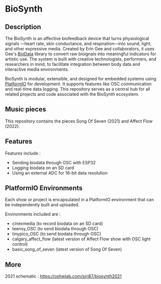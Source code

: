 # BioSynth

## Description
The BioSynth is an affective biofeedback device that turns physiological signals —heart rate, skin conductance, and respiration—into sound, light, and other expressive media. 
Created by Erin Gee and collaborators, it uses Gee's [BioData](https://github.com/eringee/BioData.git) library to convert raw bioignals into meaningful indicators for artistic use. The system is built with creative technologists, performers, and researchers in mind, to facilitate integration between body data and interactive media environments.

BioSynth is modular, extensible, and designed for embedded systems using [PlatformIO](https://platformio.org/) for development. It supports features like OSC communication and real-time data logging. This repository serves as a central hub for all related projects and code associated with the BioSynth ecosystem.

## Music pieces
This repository contains the pieces Song Of Seven (2021) and Affect Flow (2022).

## Features 
Features include :
- Sending biodata through OSC with ESP32
- Logging biodata on an SD card
- Using an external ADC for 16-bit data resolution

## PlatformIO Environments
Each show or project is encapsulated in a PlatformIO environment that can be independently built and uploaded. 

Environments included are : 
- cinexmedia (to record biodata on an SD card)
- teensy_OSC (to send biodata through OSC)
- tinypico_OSC (to send biodata through OSC)
- calgary_affect_flow (latest version of Affect Flow show with OSC light control)
- basic_song_of_seven (latest version of Song Of Seven)

## More
2021 schematic : https://oshwlab.com/siri87/biosynth2021 

 

